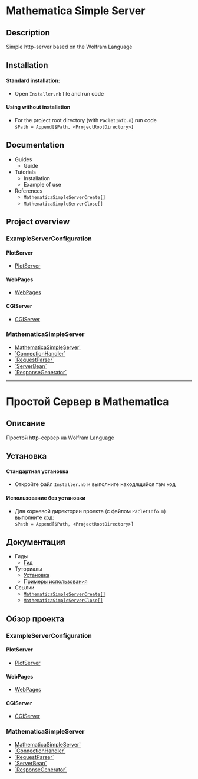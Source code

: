# Mathematica Simple Server

## Description

Simple http-server based on the Wolfram Language

## Installation

#### Standard installation: 
- Open `Installer.nb` file and run code   

#### Using without installation
-	For the project root directory (with `PacletInfo.m`) run code  
`$Path = Append[$Path, <ProjectRootDirectory>]`

## Documentation

- Guides
  - Guide
- Tutorials
  - Installation
  - Example of use
- References
  - `MathematicaSimpleServerCreate[]`
  - `MathematicaSimpleServerClose[]`

## Project overview

### ExampleServerConfiguration

#### PlotServer

- [PlotServer](./ExampleServerConfiguration/PlotServer/PlotServer.m)

#### WebPages

- [WebPages](./ExampleServerConfiguration/WebPages/WebPages.m)

#### CGIServer

- [CGIServer](./ExampleServerConfiguration/CGIServer/CGIServer.m)

### MathematicaSimpleServer

- [MathematicaSimpleServer`](./MathematicaSimpleServer/MathematicaSimpleServer.m)
- 	[\`ConnectionHandler\`](./MathematicaSimpleServer/ConnectionHandler.m)
- 	[\`RequestParser\`](./MathematicaSimpleServer/RequestParser.m)
- 	[\`ServerBean\`](./MathematicaSimpleServer/ServerBean.m)
- 	[\`ResponseGenerator\`](./MathematicaSimpleServer/ResponseGenerator.m)

---

# Простой Сервер в Mathematica

## Описание

Простой http-сервер на Wolfram Language

## Установка

#### Стандартная установка
- Откройте файл `Installer.nb` и выполните находящийся там код

#### Использование без установки
-	Для корневой директории проекта (с файлом `PacletInfo.m`) выполните код:  
`$Path = Append[$Path, <ProjectRootDirectory>]`

## Документация

- Гиды
  - [Гид](./MathematicaSimpleServer/Documentation/Russian/Guides/Guide.md)
- Туториалы
  - [Установка](./MathematicaSimpleServer/Documentation/Russian/Tutorials/Installation.md)
  - [Примеры использования](./MathematicaSimpleServer/Documentation/Russian/Tutorials/ExampleOfUse.md)
- Ссылки
  - [`MathematicaSimpleServerCreate[]`](./MathematicaSimpleServer/Documentation/Russian/ReferencePages/Symbols/MathematicaSimpleServerCreate.md)
  - [`MathematicaSimpleServerClose[]`](./MathematicaSimpleServer/Documentation/Russian/ReferencePages/Symbols/MathematicaSimpleServerClose.md)

## Обзор проекта

### ExampleServerConfiguration

#### PlotServer

- [PlotServer](./ExampleServerConfiguration/PlotServer/PlotServer.m)

#### WebPages

- [WebPages](./ExampleServerConfiguration/WebPages/WebPages.m)

#### CGIServer

- [CGIServer](./ExampleServerConfiguration/CGIServer/CGIServer.m)

### MathematicaSimpleServer

- [MathematicaSimpleServer`](./MathematicaSimpleServer/MathematicaSimpleServer.m)
- 	[\`ConnectionHandler\`](./MathematicaSimpleServer/ConnectionHandler.m)
- 	[\`RequestParser\`](./MathematicaSimpleServer/RequestParser.m)
- 	[\`ServerBean\`](./MathematicaSimpleServer/ServerBean.m)
- 	[\`ResponseGenerator\`](./MathematicaSimpleServer/ResponseGenerator.m)
